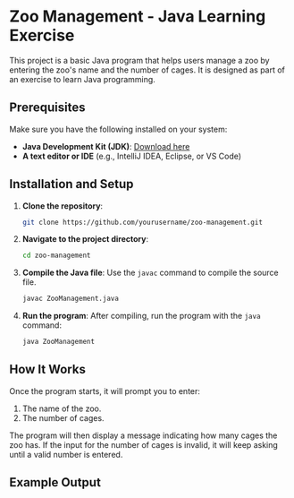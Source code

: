 # Zoo Management - Java Learning Exercise

This project is a basic Java program that helps users manage a zoo by entering the zoo's name and the number of cages. It is designed as part of an exercise to learn Java programming.

## Prerequisites

Make sure you have the following installed on your system:

- **Java Development Kit (JDK)**: [Download here](https://www.oracle.com/java/technologies/javase-jdk11-downloads.html)
- **A text editor or IDE** (e.g., IntelliJ IDEA, Eclipse, or VS Code)

## Installation and Setup

1. **Clone the repository**:
    ```bash
    git clone https://github.com/yourusername/zoo-management.git
    ```

2. **Navigate to the project directory**:
    ```bash
    cd zoo-management
    ```

3. **Compile the Java file**:
    Use the `javac` command to compile the source file.
    ```bash
    javac ZooManagement.java
    ```

4. **Run the program**:
    After compiling, run the program with the `java` command:
    ```bash
    java ZooManagement
    ```

## How It Works

Once the program starts, it will prompt you to enter:

1. The name of the zoo.
2. The number of cages.

The program will then display a message indicating how many cages the zoo has. If the input for the number of cages is invalid, it will keep asking until a valid number is entered.

## Example Output

